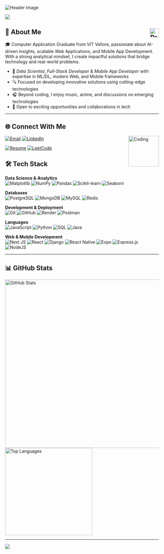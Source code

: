 ![Header Image](https://github.com/halfrost/halfrost/blob/master/icons/header_.png)

<div>
  <img src="https://readme-typing-svg.herokuapp.com?lines=I'm+Shivam+Khator;AI+%26+Full-Stack+Developer;Machine+Learning+%26+Data+Science;Mobile+App+Developer;&height=30&color=ffffff">
</div>

## 💫 About Me <img src="https://komarev.com/ghpvc/?username=ShivamKhator&abbreviated=true&color=000000&style=for-the-badge" alt="Profile Views" height="30" align="right" />

🎓 Computer Application Graduate from VIT Vellore, passionate about AI-driven insights, scalable Web Applications, and Mobile App Development. With a strong analytical mindset, I create impactful solutions that bridge technology and real-world problems.  

- 🚀 *Data Scientist*, *Full-Stack Developer* & *Mobile App Developer* with expertise in ML/DL, modern Web, and Mobile frameworks  
- 🔍 Focused on developing innovative solutions using cutting-edge technologies  
- 🎧 Beyond coding, I enjoy music, anime, and discussions on emerging technologies  
- 👯 Open to exciting opportunities and collaborations in tech  

---

## 🌐 Connect With Me
<img alt="Coding" src="https://github.com/abhisheknaiidu/abhisheknaiidu/blob/master/code.gif?raw=true" height="100" align="right"/>

[![Email](https://img.shields.io/badge/Email-000000?style=for-the-badge&logo=mail.ru&logoColor=white)](mailto:shivam.khator@icloud.com)
[![LinkedIn](https://img.shields.io/badge/LinkedIn-ffffff.svg?style=for-the-badge&logo=linkedin&logoColor=white)](https://linkedin.com/in/shivamkhator)

[![Resume](https://img.shields.io/badge/Resume-ffffff?style=for-the-badge&logoColor=white)](https://github.com/Shivamkhator/Shivamkhator/raw/main/Shivam_Khator.pdf)
[![LeetCode](https://img.shields.io/badge/LeetCode-black.svg?style=for-the-badge&logo=leetcode&logoColor=white)](https://leetcode.com/theshivamkhator)




## 🛠 Tech Stack

**Data Science & Analytics**  
![Matplotlib](https://img.shields.io/badge/Matplotlib-%23000000.svg?style=for-the-badge&logo=matplotlib&logoColor=white) ![NumPy](https://img.shields.io/badge/numpy-%23000000.svg?style=for-the-badge&logo=numpy&logoColor=white) ![Pandas](https://img.shields.io/badge/pandas-%23000000.svg?style=for-the-badge&logo=pandas&logoColor=white) ![Scikit-learn](https://img.shields.io/badge/scikit--learn-%23000000.svg?style=for-the-badge&logo=scikit-learn&logoColor=white) ![Seaborn](https://img.shields.io/badge/Seaborn-%23000000.svg?style=for-the-badge&logo=seaborn&logoColor=white)  

**Databases**  
![PostgreSQL](https://img.shields.io/badge/PostgreSQL-%23000000.svg?style=for-the-badge&logo=postgresql&logoColor=white) ![MongoDB](https://img.shields.io/badge/MongoDB-%23000000.svg?style=for-the-badge&logo=mongodb&logoColor=white) ![MySQL](https://img.shields.io/badge/mysql-%23000000.svg?style=for-the-badge&logo=mysql&logoColor=white) ![Redis](https://img.shields.io/badge/Redis-%23000000.svg?style=for-the-badge&logo=redis&logoColor=white)
  

**Development & Deployment**  
![Git](https://img.shields.io/badge/git-%23000000.svg?style=for-the-badge&logo=git&logoColor=white) ![GitHub](https://img.shields.io/badge/github-%23000000.svg?style=for-the-badge&logo=github&logoColor=white) ![Render](https://img.shields.io/badge/Render-%23000000.svg?style=for-the-badge&logo=render&logoColor=white) ![Postman](https://img.shields.io/badge/Postman-%23000000.svg?style=for-the-badge&logo=postman&logoColor=white) 

**Languages**  
![JavaScript](https://img.shields.io/badge/javascript-%23000000.svg?style=for-the-badge&logo=javascript&logoColor=white) ![Python](https://img.shields.io/badge/python-%23000000?style=for-the-badge&logo=python&logoColor=white) ![SQL](https://img.shields.io/badge/SQL-%23000000.svg?style=for-the-badge&logo=sqlite&logoColor=white) ![Java](https://img.shields.io/badge/JAVA-%23000000.svg?style=for-the-badge&logo=java&logoColor=white)  

**Web & Mobile Development**  
![Next JS](https://img.shields.io/badge/Next-black?style=for-the-badge&logo=next.js&logoColor=white) ![React](https://img.shields.io/badge/react-%23000000.svg?style=for-the-badge&logo=react&logoColor=white) ![Django](https://img.shields.io/badge/Django-%23000000.svg?style=for-the-badge&logo=django&logoColor=white)  ![React Native](https://img.shields.io/badge/React_Native-%23000000?style=for-the-badge&logo=react&logoColor=white) ![Expo](https://img.shields.io/badge/Expo-%23000000?style=for-the-badge&logo=expo&logoColor=white)   ![Express.js](https://img.shields.io/badge/express.js-%23000000.svg?style=for-the-badge&logo=express&logoColor=white) ![NodeJS](https://img.shields.io/badge/node.js-%23000000?style=for-the-badge&logo=node.js&logoColor=white)

---

## 📊 GitHub Stats  

<div>
  <img src="https://github-profile-summary-cards.vercel.app/api/cards/profile-details?username=ShivamKhator&theme=dark&hide_border=true" width="550" alt="GitHub Stats"/>
  <img src="https://github-readme-stats.vercel.app/api/top-langs/?username=ShivamKhator&layout=compact&theme=dark&hide_border=true" width="285" alt="Top Languages" />
</div>

---

<img src="https://github.com/punitkmryh/punitkmryh/blob/master/wave.svg" />
